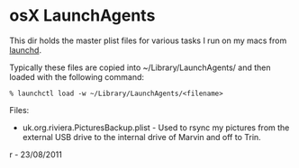 # osX LaunchAgents

This dir holds the master plist files for various tasks I run on my macs from [launchd](http://developer.apple.com/library/mac/#documentation/Darwin/Reference/ManPages/man8/launchd.8.html).

Typically these files are copied into ~/Library/LaunchAgents/ and then loaded with the following command:

	% launchctl load -w ~/Library/LaunchAgents/<filename>
	
Files:

* uk.org.riviera.PicturesBackup.plist - Used to rsync my pictures from the external USB drive to the internal drive of Marvin and off to Trin.


r - 23/08/2011

